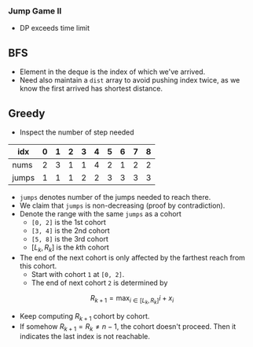 ### Jump Game II

* DP exceeds time limit

## BFS

* Element in the deque is the index of which we've arrived.
* Need also maintain a `dist` array to avoid pushing index twice,
  as we know the first arrived has shortest distance.

## Greedy

* Inspect the number of step needed

| idx   | 0 | 1 | 2 | 3 | 4 | 5 | 6 | 7 | 8 |
|-------|---|---|---|---|---|---|---|---|---|
| nums  | 2 | 3 | 1 | 1 | 4 | 2 | 1 | 2 | 2 |
| jumps | 1 | 1 | 1 | 2 | 2 | 3 | 3 | 3 | 3 |

* `jumps` denotes number of the jumps needed to reach there.
* We claim that `jumps` is non-decreasing (proof by contradiction).
* Denote the range with the same `jumps` as a cohort
  * `[0, 2]` is the 1st cohort
  * `[3, 4]` is the 2nd cohort
  * `[5, 8]` is the 3rd cohort
  * $[L_k, R_k]$ is the $k$th cohort
* The end of the next cohort is only affected by the farthest reach from this cohort.
  * Start with cohort `1` at  `[0, 2]`.
  * The end of next cohort `2` is determined by

$$
R_{k+1} = \max_{i\in[L_{k}, R_{k}]} i + x_i
$$

* Keep computing $R_{k+1}$ cohort by cohort.
* If somehow $R_{k+1} = R_{k} \neq n-1$, the cohort doesn't proceed. Then it indicates the last index is not reachable.
